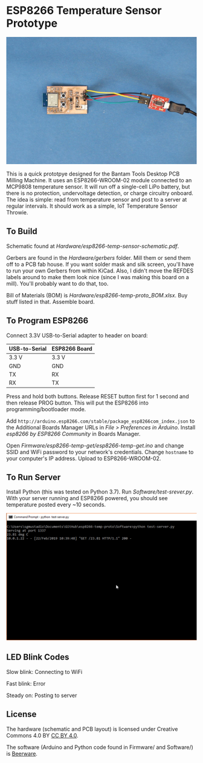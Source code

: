ESP8266 Temperature Sensor Prototype
====================================

![ESP8266-WROOM-02 Temperature Sensor Throwie](https://raw.githubusercontent.com/ShawnHymel/esp8266-temp-proto/master/Images/esp8266-throwie-programming.jpg)

This is a quick prototpye designed for the Bantam Tools Desktop PCB Milling Machine. It uses an ESP8266-WROOM-02 module connected to an MCP9808 temperature sensor. It will run off a single-cell LiPo battery, but there is no protection, undervoltage detection, or charge circuitry onboard. The idea is simple: read from temperature sensor and post to a server at regular intervals. It should work as a simple, IoT Temperature Sensor Throwie.

To Build
--------

Schematic found at *Hardware/esp8266-temp-sensor-schematic.pdf*.

Gerbers are found in the *Hardware/gerbers* folder. Mill them or send them off to a PCB fab house. If you want solder mask and silk screen, you'll have to run your own Gerbers from within KiCad. Also, I didn't move the REFDES labels around to make them look nice (since I was making this board on a mill). You'll probably want to do that, too.

Bill of Materials (BOM) is *Hardware/esp8266-temp-proto_BOM.xlsx*. Buy stuff listed in that. Assemble board.

To Program ESP8266
------------------

Connect 3.3V USB-to-Serial adapter to header on board:

| USB-to-Serial | ESP8266 Board |
| ------------- | ------------- |
|     3.3 V     |     3.3 V     |
|      GND      |      GND      |
|       TX      |       RX      |
|       RX      |       TX      |

Press and hold both buttons. Release RESET button first for 1 second and then release PROG button. This will put the ESP8266 into programming/bootloader mode.

Add `http://arduino.esp8266.com/stable/package_esp8266com_index.json` to the Additional Boards Manager URLs in *File > Preferences in Arduino*. Install *esp8266 by ESP8266 Community* in Boards Manager.

Open *Firmware/esp8266-temp-get/esp8266-temp-get.ino* and change SSID and WiFi password to your network's credentials. Change `hostname` to your computer's IP address. Upload to ESP8266-WROOM-02.

To Run Server
-------------

Install Python (this was tested on Python 3.7). Run *Software/test-srever.py*. With your server running and ESP8266 powered, you should see temperature posted every ~10 seconds.

![Temperature Sensor Throwie posting to server console](https://raw.githubusercontent.com/ShawnHymel/esp8266-temp-proto/master/Images/server-console-throwie.jpg)

LED Blink Codes
---------------

Slow blink: Connecting to WiFi

Fast blink: Error

Steady on: Posting to server

License
-------

The hardware (schematic and PCB layout) is licensed under Creative Commons 4.0 BY [CC BY 4.0](https://creativecommons.org/licenses/by/4.0/).

The software (Arduino and Python code found in Firmware/ and Software/) is [Beerware](https://en.wikipedia.org/wiki/Beerware).